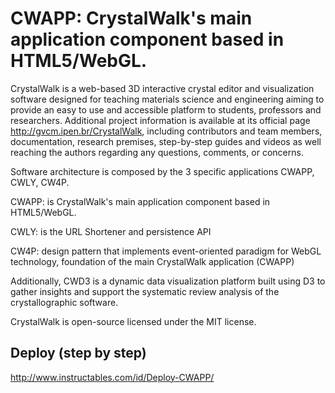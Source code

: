 # CWAPP: CrystalWalk's main application component based in HTML5/WebGL.

CrystalWalk is a web-based 3D interactive crystal editor and visualization software designed for teaching materials science and engineering aiming to provide an easy to use and accessible platform to students, professors and researchers. Additional project information is available at its official page http://gvcm.ipen.br/CrystalWalk, including contributors and team members, documentation, research premises, step-by-step guides and videos as well reaching the authors regarding any questions, comments, or concerns.


Software architecture is composed by the 3 specific applications CWAPP, CWLY, CW4P. 

CWAPP: is CrystalWalk's main application component based in HTML5/WebGL.

CWLY: is the URL Shortener and persistence API

CW4P: design pattern that implements event-oriented paradigm for WebGL technology, foundation of the main CrystalWalk application (CWAPP)


Additionally, CWD3 is a dynamic data visualization platform built using D3 to gather insights and support the systematic review analysis of the crystallographic software.

CrystalWalk is open-source licensed under the MIT license.

## Deploy (step by step)
http://www.instructables.com/id/Deploy-CWAPP/


